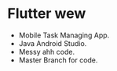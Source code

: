 # Flutter wew
- Mobile Task Managing App.
- Java Android Studio.
- Messy ahh code.
- Master Branch for code.
